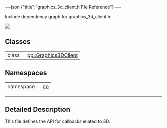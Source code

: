 ---json {"title":"graphics\_3d\_client.h File Reference"} ---

Include dependency graph for graphics\_3d\_client.h:

![](/docs/native-client/pepper_stable/cpp/graphics__3d__client_8h__incl.png)

Classes
-------

<table><tbody><tr class="odd"><td style="text-align: right;">class  </td><td><a href="/docs/native-client/pepper_stable/cpp/classpp_1_1_graphics3_d_client/" class="el">pp::Graphics3DClient</a></td></tr></tbody></table>

Namespaces
----------

<table><tbody><tr class="odd"><td style="text-align: right;">namespace  </td><td><a href="/docs/native-client/pepper_stable/cpp/namespacepp/" class="el">pp</a></td></tr></tbody></table>

------------------------------------------------------------------------

<span id="details" class="anchor" style="margin: 0;"></span>

Detailed Description
--------------------

This file defines the API for callbacks related to 3D.

